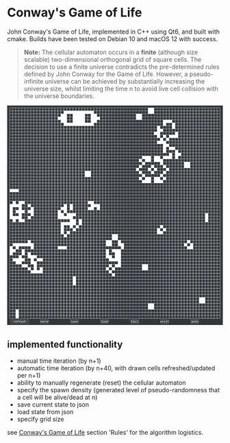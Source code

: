 # Conway's Game of Life

John Conway's Game of Life, implemented in C++ using Qt6, and built with cmake. Builds have been tested on Debian 10 and macOS 12 with success.

> **Note:** The cellular automaton occurs in a **finite** (although size scalable) two-dimensional orthogonal grid of square cells. The decision to use a finite universe contradicts the pre-determined rules defined by John Conway for the Game of Life. However, a pseudo-infinite universe can be achieved by substantially increasing the universe size, whilst limiting the time n to avoid live cell collision with the universe boundaries.

![example-img](./example.png)

## implemented functionality

- manual time iteration (by n+1)
- automatic time iteration (by n+40, with drawn cells refreshed/updated per n+1)
- ability to manually regenerate (reset) the cellular automaton
- specify the spawn density (generated level of pseudo-randomness that a cell will be alive/dead at n)
- save current state to json
- load state from json
- specify grid size


see [Conway's Game of Life]() section 'Rules' for the algorithm logistics.




